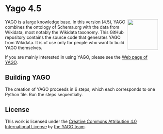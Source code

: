 # Yago 4.5

<img src="https://yago-knowledge.org/assets/images/yago-logos/yago-logo.svg" align="right" height="100"> YAGO is a large knowledge base. In this version (4.5), YAGO combines the ontology of Schema.org with the data from Wikidata, most notably the Wikidata taxonomy. This GitHub repository contains the source code that generates YAGO from Wikidata. It is of use only for people who want to build YAGO themselves.

If you are mainly interested in using YAGO, please see the [Web page of YAGO](https://yago-knowledge.org).

## Building YAGO

The creation of YAGO proceeds in 6 steps, which each corresponds to one Python file. Run the steps sequentially.

## License

This work is licensed under the [Creative Commons Attribution 4.0 International License](http://creativecommons.org/licenses/by/4.0/ ) by [the YAGO team](https://yago-knowledge.org).
